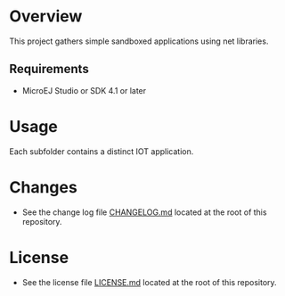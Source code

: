 # Overview
This project gathers simple sandboxed applications using net libraries.

## Requirements
* MicroEJ Studio or SDK 4.1 or later

# Usage
Each subfolder contains a distinct IOT application.

# Changes
- See the change log file [CHANGELOG.md](CHANGELOG.md) located at the root of this repository.

# License
- See the license file [LICENSE.md](LICENSE.md) located at the root of this repository.

